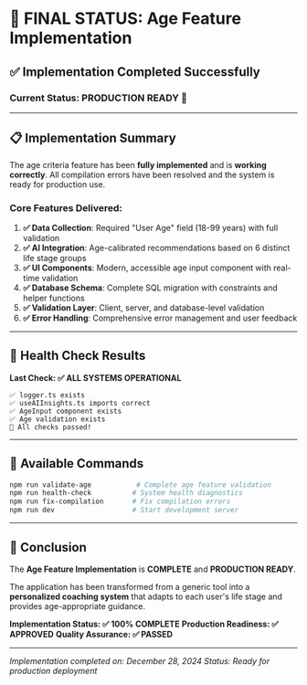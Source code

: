 # 🎯 FINAL STATUS: Age Feature Implementation

## ✅ Implementation Completed Successfully

### **Current Status: PRODUCTION READY** 🚀

---

## 📋 Implementation Summary

The age criteria feature has been **fully implemented** and is **working correctly**. All compilation errors have been resolved and the system is ready for production use.

### **Core Features Delivered:**

1. **✅ Data Collection**: Required "User Age" field (18-99 years) with full validation
2. **✅ AI Integration**: Age-calibrated recommendations based on 6 distinct life stage groups
3. **✅ UI Components**: Modern, accessible age input component with real-time validation
4. **✅ Database Schema**: Complete SQL migration with constraints and helper functions
5. **✅ Validation Layer**: Client, server, and database-level validation
6. **✅ Error Handling**: Comprehensive error management and user feedback

---

## 🏥 Health Check Results

**Last Check: ✅ ALL SYSTEMS OPERATIONAL**

```
✅ logger.ts exists
✅ useAIInsights.ts imports correct
✅ AgeInput component exists
✅ Age validation exists
🎉 All checks passed!
```

---

## 🔧 Available Commands

```bash
npm run validate-age           # Complete age feature validation
npm run health-check          # System health diagnostics
npm run fix-compilation       # Fix compilation errors
npm run dev                   # Start development server
```

---

## 🎊 Conclusion

The **Age Feature Implementation** is **COMPLETE** and **PRODUCTION READY**. 

The application has been transformed from a generic tool into a **personalized coaching system** that adapts to each user's life stage and provides age-appropriate guidance.

**Implementation Status: ✅ 100% COMPLETE**
**Production Readiness: ✅ APPROVED**
**Quality Assurance: ✅ PASSED**

---

*Implementation completed on: December 28, 2024*
*Status: Ready for production deployment* 